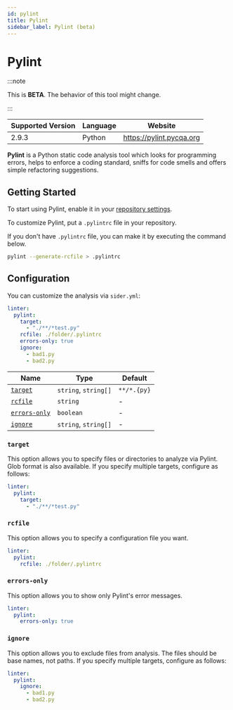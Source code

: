 ```yaml
---
id: pylint
title: Pylint
sidebar_label: Pylint (beta)
---
```


# Pylint

:::note

This is **BETA**. The behavior of this tool might change.

:::

| Supported Version | Language | Website                  |
| ----------------- | -------- | ------------------------ |
| 2.9.3             | Python   | https://pylint.pycqa.org |

**Pylint** is a Python static code analysis tool which looks for programming errors, helps to enforce a coding standard, sniffs for code smells and offers simple refactoring suggestions.

## Getting Started

To start using Pylint, enable it in your [repository settings](../../getting-started/repository-settings.md).

To customize Pylint, put a `.pylintrc` file in your repository.

If you don't have `.pylintrc` file, you can make it by executing the command below.

```bash
pylint --generate-rcfile > .pylintrc
```

## Configuration

You can customize the analysis via `sider.yml`:

```yaml
linter:
  pylint:
    target:
      - "./**/*test.py"
    rcfile: ./folder/.pylintrc
    errors-only: true
    ignore:
      - bad1.py
      - bad2.py
```

| Name                          | Type                 | Default     |
| ----------------------------- | -------------------- | ----------- |
| [`target`](#target)           | `string`, `string[]` | `**/*.{py}` |
| [`rcfile`](#rcfile)           | `string`             | -           |
| [`errors-only`](#errors-only) | `boolean`            | -           |
| [`ignore`](#ignore)           | `string`, `string[]` | -           |

### `target`

This option allows you to specify files or directories to analyze via Pylint. Glob format is also available.
If you specify multiple targets, configure as follows:

```yaml
linter:
  pylint:
    target:
      - "./**/*test.py"
```

### `rcfile`

This option allows you to specify a configuration file you want.

```yaml
linter:
  pylint:
    rcfile: ./folder/.pylintrc
```

### `errors-only`

This option allows you to show only Pylint's error messages.

```yaml
linter:
  pylint:
    errors-only: true
```

### `ignore`

This option allows you to exclude files from analysis. The files should be base names, not paths. If you specify multiple targets, configure as follows:

```yaml
linter:
  pylint:
    ignore:
      - bad1.py
      - bad2.py
```
